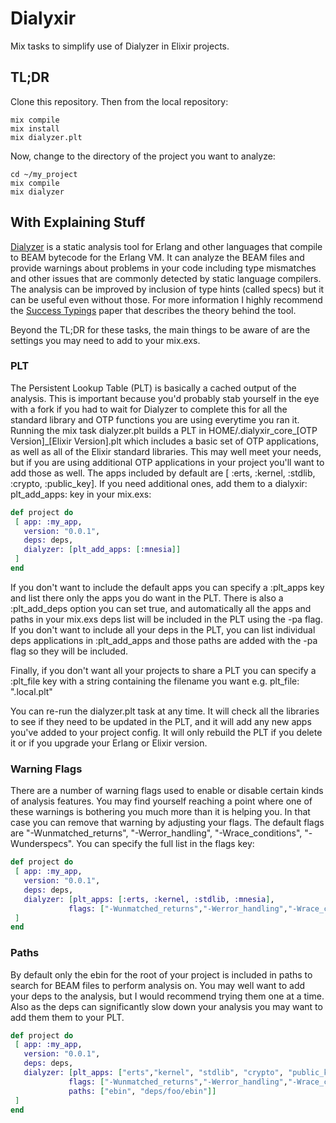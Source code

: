 # Dialyxir

Mix tasks to simplify use of Dialyzer in Elixir projects.

## TL;DR

Clone this repository. Then from the local repository:
```console
mix compile
mix install
mix dialyzer.plt     
```

Now, change to the directory of the project you want to analyze:

```console
cd ~/my_project
mix compile
mix dialyzer 
```

## With Explaining Stuff

[Dialyzer](http://www.erlang.org/doc/apps/dialyzer/dialyzer_chapter.html) is a static analysis tool for Erlang and other languages that compile to BEAM bytecode for the Erlang VM. It can analyze the BEAM files and provide warnings about problems in your code including type mismatches and other issues that are commonly detected by static language compilers. The analysis can be improved by inclusion of type hints (called specs) but it can be useful even without those. For more information I highly recommend the [Success Typings](http://user.it.uu.se/~kostis/Papers/succ_types.pdf) paper that describes the theory behind the tool.


Beyond the TL;DR for these tasks, the main things to be aware of are the settings you may need to add to your mix.exs.

### PLT

The Persistent Lookup Table (PLT) is basically a cached output of the analysis. This is important because you'd probably stab yourself in the eye with 
a fork if you had to wait for Dialyzer to complete this for all the standard library and OTP functions you are using everytime you ran it. 
Running the mix task dialyzer.plt builds a PLT in HOME/.dialyxir_core_[OTP Version]_[Elixir Version].plt which includes a basic set of OTP applications, 
as well as all of the Elixir standard libraries. This may well meet your needs, but if you are using additional OTP applications in your project you'll want to add those as well. 
The apps included by default are [ :erts, :kernel, :stdlib, :crypto, :public_key]. If you need additional ones, add them to a dialyxir: plt_add_apps: key in your mix.exs:

```elixir
def project do
 [ app: :my_app,
   version: "0.0.1",
   deps: deps,
   dialyzer: [plt_add_apps: [:mnesia]]
 ]
end
```

If you don't want to include the default apps you can specify a :plt_apps key and list there only the apps you do want in the PLT. 
There is also a :plt_add_deps option you can set true, and automatically all the apps and paths in your mix.exs deps list will be included in the PLT using the -pa flag. 
If you don't want to include all your deps in the PLT, you can list individual deps applications in :plt_add_apps and those paths are added with the -pa flag so they will be included.

Finally, if you don't want all your projects to share a PLT you can specify a :plt_file key with a string containing the filename you want e.g. plt_file: ".local.plt"

You can re-run the dialyzer.plt task at any time. It will check all the libraries to see if they need to be updated in the PLT, and it will add any new apps you've added to your
project config. It will only rebuild the PLT if you delete it or if you upgrade your Erlang or Elixir version.

### Warning Flags

There are a number of warning flags used to enable or disable certain kinds of analysis features. 
You may find yourself reaching a point where one of these warnings is bothering you much more than it is helping you. 
In that case you can remove that warning by adjusting your flags. 
The default flags are "-Wunmatched_returns", "-Werror_handling", "-Wrace_conditions", "-Wunderspecs". You can specify the full list in the flags key:

```elixir
def project do
 [ app: :my_app,
   version: "0.0.1",
   deps: deps,
   dialyzer: [plt_apps: [:erts, :kernel, :stdlib, :mnesia],
             flags: ["-Wunmatched_returns","-Werror_handling","-Wrace_conditions", "-Wno_opaque"]]
 ]
end
```

### Paths

By default only the ebin for the root of your project is included in paths to search for BEAM files to perform analysis on. You may well want to add your deps to the analysis, but I would recommend trying them one at a time. Also as the deps can significantly slow down your analysis you may want to add them them to your PLT.

```elixir
def project do
 [ app: :my_app,
   version: "0.0.1",
   deps: deps,
   dialyzer: [plt_apps: ["erts","kernel", "stdlib", "crypto", "public_key", "mnesia"],
             flags: ["-Wunmatched_returns","-Werror_handling","-Wrace_conditions", "-Wno_opaque"],
             paths: ["ebin", "deps/foo/ebin"]]
 ]
end
```
